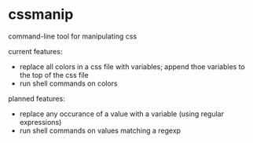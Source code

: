 # cssmanip
command-line tool for manipulating css

current features:
- replace all colors in a css file with variables; append thoe variables to the top of the css file
- run shell commands on colors

planned features:
- replace any occurance of a value with a variable (using regular expressions)
- run shell commands on values matching a regexp
